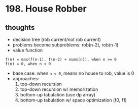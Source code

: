 # 198. House Robber

## thoughts

- decision tree (rob current/not rob current)
- problems become subproblems: rob(n-2), rob(n-1)
- value function
```text
f(n) = max(f(n-1), f(n-2) + nums[n]), when n >= 0
f(n) = 0, when n < 0
```
- base case: when `n < 0`, means no house to rob, value is 0
- approaches: 
  1. top-down recursion
  2. top-down recursion w/ memorization
  3. bottom-up tabulation (use dp array)
  4. bottom-up tabulation w/ space optimization (f0, f1)